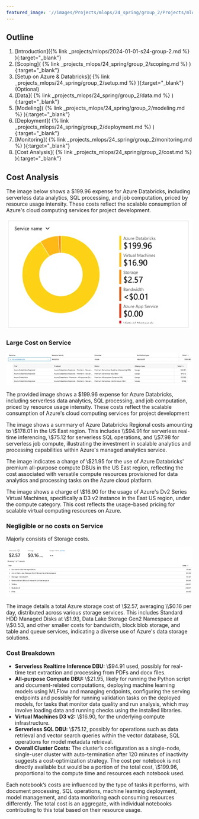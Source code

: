 ```yaml
---
featured_image: '//images/Projects/mlops/24_spring/group_2/Projects/mlops/23_fall/group_7/thumbnail.webp'
---
```


## Outline

1. [Introduction]({% link _projects/mlops/2024-01-01-s24-group-2.md %} ){:target="_blank"}<br>
2. [Scoping]( {% link _projects_mlops/24_spring/group_2/scoping.md %} ){:target="_blank"}<br>
3. [Setup on Azure & Databricks]( {% link _projects_mlops/24_spring/group_2/setup.md %} ){:target="_blank"}(Optional)<br>
4. [Data]( {% link _projects_mlops/24_spring/group_2/data.md %} ){:target="_blank"}<br>
5. [Modeling]( {% link _projects_mlops/24_spring/group_2/modeling.md %} ){:target="_blank"}<br>
6. [Deployment]( {% link _projects_mlops/24_spring/group_2/deployment.md %} ){:target="_blank"}<br>
7. [Monitoring]( {% link _projects_mlops/24_spring/group_2/monitoring.md %} ){:target="_blank"}<br>
8. [Cost Analysis]( {% link _projects_mlops/24_spring/group_2/cost.md %} ){:target="_blank"}<br>

## Cost Analysis

The image below shows a $199.96 expense for Azure Databricks, including serverless data analytics, SQL processing, and job computation, priced by resource usage intensity. These costs reflect the scalable consumption of Azure's cloud computing services for project development.

![image](/images/Projects/mlops/24_spring/group_2/image_24.webp)

### Large Cost on Service

![image](/images/Projects/mlops/24_spring/group_2/image_25.webp)

The provided image shows a $199.96 expense for Azure Databricks, including serverless data analytics, SQL processing, and job computation, priced by resource usage intensity. These costs reflect the scalable consumption of Azure's cloud computing services for project development

The image shows a summary of Azure Databricks Regional costs amounting to \\$178.01 in the US East region. This includes \\$94.91 for serverless real-time inferencing, \\$75.12 for serverless SQL operations, and \\$7.98 for serverless job compute, illustrating the investment in scalable analytics and processing capabilities within Azure's managed analytics service.

The image indicates a charge of \\$21.95 for the use of Azure Databricks' premium all-purpose compute DBUs in the US East region, reflecting the cost associated with versatile compute resources provisioned for data analytics and processing tasks on the Azure cloud platform.

The image shows a charge of \\$16.90 for the usage of Azure's Dv2 Series Virtual Machines, specifically a D3 v2 instance in the East US region, under the compute category. This cost reflects the usage-based pricing for scalable virtual computing resources on Azure.

### Negligible or no costs on Service

Majorly consists of Storage costs.

![image](/images/Projects/mlops/24_spring/group_2/image_26.webp)

The image details a total Azure storage cost of \\$2.57, averaging \\$0.16 per day, distributed across various storage services. This includes Standard HDD Managed Disks at \\$1.93, Data Lake Storage Gen2 Namespace at \\$0.53, and other smaller costs for bandwidth, block blob storage, and table and queue services, indicating a diverse use of Azure's data storage solutions.

### Cost Breakdown

- **Serverless Realtime Inference DBU:** \\$94.91 used, possibly for real-time text extraction and processing from PDFs and docx files.
- **All-purpose Compute DBU:** \\$21.95, likely for running the Python script and document-related computations, deploying machine learning models using MLFlow and managing endpoints, configuring the serving endpoints and possibly for running validation tasks on the deployed models, for tasks that monitor data quality and run analysis, which may involve loading data and running checks using the installed libraries.
- **Virtual Machines D3 v2:** \\$16.90, for the underlying compute infrastructure.
- **Serverless SQL DBU:** \\$75.12, possibly for operations such as data retrieval and vector search queries within the vector database, SQL operations for model metadata retrieval.
- **Overall Cluster Costs:** The cluster’s configuration as a single-node, single-user cluster with auto-termination after 120 minutes of inactivity suggests a cost-optimization strategy. The cost per notebook is not directly available but would be a portion of the total cost, \\$199.96, proportional to the compute time and resources each notebook used.

Each notebook’s costs are influenced by the type of tasks it performs, with document processing, SQL operations, machine learning deployment, model management, and data monitoring each consuming resources differently. The total cost is an aggregate, with individual notebooks contributing to this total based on their resource usage.